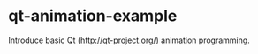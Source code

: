 qt-animation-example
====================

Introduce basic Qt (http://qt-project.org/) animation programming.
